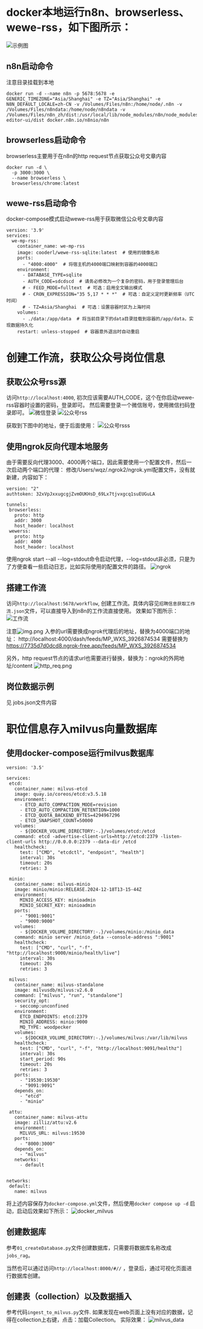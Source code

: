 # docker本地运行n8n、browserless、wewe-rss，如下图所示：
![示例图](./img/docker.png)

## n8n启动命令

注意目录挂载到本地
```
docker run -d --name n8n -p 5678:5678 -e GENERIC_TIMEZONE="Asia/Shanghai" -e TZ="Asia/Shanghai" -e N8N_DEFAULT_LOCALE=zh-CN -v /Volumes/Files/n8n:/home/node/.n8n -v /Volumes/Files/n8ndata:/home/node/n8ndata -v /Volumes/Files/n8n_zh/dist:/usr/local/lib/node_modules/n8n/node_modules/n8n-editor-ui/dist docker.n8n.io/n8nio/n8n
```
## browserless启动命令

browserless主要用于在n8n的http request节点获取公众号文章内容
```
docker run -d \
  -p 3000:3000 \
  --name browserless \
  browserless/chrome:latest
```

## wewe-rss启动命令

docker-compose模式启动wewe-rss用于获取微信公众号文章内容
```
version: '3.9'
services:
  we-mp-rss:
    container_name: we-mp-rss
    image: cooderl/wewe-rss-sqlite:latest  # 使用的镜像名称
    ports:
      - "4000:4000"  # 将宿主机的4000端口映射到容器的4000端口
    environment:
      - DATABASE_TYPE=sqlite
      - AUTH_CODE=sdcdscd  # 请务必修改为一个复杂的密码，用于登录管理后台
      # - FEED_MODE=fulltext  # 可选：启用全文输出模式
      # - CRON_EXPRESSION="35 5,17 * * *"  # 可选：自定义定时更新频率（UTC时间）
      # - TZ=Asia/Shanghai  # 可选：设置容器时区为上海时间
    volumes:
      - ./data:/app/data  # 将当前目录下的data目录挂载到容器的/app/data，实现数据持久化
    restart: unless-stopped  # 容器意外退出时自动重启
```

# 创建工作流，获取公众号岗位信息

## 获取公众号rss源
访问`http://localhost:4000`, 初次应该需要AUTH_CODE，这个在你启动wewe-rss容器时设置的密码，登录即可。
然后需要登录一个微信账号，使用微信扫码登录即可。
![微信登录](./img/wechat_read.png)
![公众号rss](img/gzh_rss.png)

获取到下图中的地址，便于后面使用：
![公众号rsss](img/gzh_rss2.png)

## 使用ngrok反向代理本地服务
由于需要反向代理3000、4000两个端口，因此需要使用一个配置文件，然后一次启动两个端口的代理：
修改/Users/wqz/.ngrok2/ngrok.yml配置文件，没有就新建，内容如下：
 ```
version: "2"
authtoken: 32xVpJxxugcgjZvmOUKHsD_69Lx7tjvxgcq1suEUGuLA

tunnels:
  browserless:
    proto: http
    addr: 3000
    host_header: localhost
  wewerss:
    proto: http
    addr: 4000
    host_header: localhost
 ```
使用ngrok start --all --log=stdout命令启动代理，--log=stdout非必须，只是为了方便查看一些启动日志，比如实际使用的配置文件的路径。
![ngrok](img/ngrok.png)



## 搭建工作流
访问`http://localhost:5678/workflow`, 创建工作流。具体内容见`招聘信息获取工作流.json`文件，可以直接导入到n8n的工作流直接使用。
效果如下图所示：
![工作流](./img/jobs_workflow.png)

注意![img.png](img/neitui_rss.png) 入参的url需要换成ngrok代理后的地址，替换为4000端口的地址：
http://localhost:4000/dash/feeds/MP_WXS_3926874534
需要替换为
https://7735d7d0dcd8.ngrok-free.app/feeds/MP_WXS_3926874534

另外，http request节点的请求url也需要进行替换，替换为：ngrok的外网地址/content
![http_req.png](img/http_req.png)

## 岗位数据示例
见 jobs.json文件内容

# 职位信息存入milvus向量数据库

## 使用docker-compose运行milvus数据库
 ```
version: '3.5'

services:
  etcd:
    container_name: milvus-etcd
    image: quay.io/coreos/etcd:v3.5.18
    environment:
      - ETCD_AUTO_COMPACTION_MODE=revision
      - ETCD_AUTO_COMPACTION_RETENTION=1000
      - ETCD_QUOTA_BACKEND_BYTES=4294967296
      - ETCD_SNAPSHOT_COUNT=50000
    volumes:
      - ${DOCKER_VOLUME_DIRECTORY:-.}/volumes/etcd:/etcd
    command: etcd -advertise-client-urls=http://etcd:2379 -listen-client-urls http://0.0.0.0:2379 --data-dir /etcd
    healthcheck:
      test: ["CMD", "etcdctl", "endpoint", "health"]
      interval: 30s
      timeout: 20s
      retries: 3

  minio:
    container_name: milvus-minio
    image: minio/minio:RELEASE.2024-12-18T13-15-44Z
    environment:
      MINIO_ACCESS_KEY: minioadmin
      MINIO_SECRET_KEY: minioadmin
    ports:
      - "9001:9001"
      - "9000:9000"
    volumes:
      - ${DOCKER_VOLUME_DIRECTORY:-.}/volumes/minio:/minio_data
    command: minio server /minio_data --console-address ":9001"
    healthcheck:
      test: ["CMD", "curl", "-f", "http://localhost:9000/minio/health/live"]
      interval: 30s
      timeout: 20s
      retries: 3

  milvus:
    container_name: milvus-standalone
    image: milvusdb/milvus:v2.6.0
    command: ["milvus", "run", "standalone"]
    security_opt:
    - seccomp:unconfined
    environment:
      ETCD_ENDPOINTS: etcd:2379
      MINIO_ADDRESS: minio:9000
      MQ_TYPE: woodpecker
    volumes:
      - ${DOCKER_VOLUME_DIRECTORY:-.}/volumes/milvus:/var/lib/milvus
    healthcheck:
      test: ["CMD", "curl", "-f", "http://localhost:9091/healthz"]
      interval: 30s
      start_period: 90s
      timeout: 20s
      retries: 3
    ports:
      - "19530:19530"
      - "9091:9091"
    depends_on:
      - "etcd"
      - "minio"

  attu:
    container_name: milvus-attu
    image: zilliz/attu:v2.6
    environment:
      MILVUS_URL: milvus:19530
    ports:
      - "8000:3000"
    depends_on:
      - "milvus"
    networks:
      - default


networks:
  default:
    name: milvus
 ```

将上述内容保存为`docker-compose.yml`文件，然后使用`docker compose up -d` 启动，启动后效果如下所示：
![docker_milvus](img/docker_milvus.png)

## 创建数据库

参考`01_createDatabase.py`文件创建数据库，只需要将数据库名称改成`jobs_rag`。

当然也可以通过访问`http://localhost:8000/#//` ，登录后，通过可视化页面进行数据库创建。

## 创建表（collection）以及数据插入

参考代码`ingest_to_milvus.py`文件.
如果发现在web页面上没有对应的数据，记得在collection上右键，点击：加载Collection。
实际效果：
![milvus_data](img/milvus_data.png)

